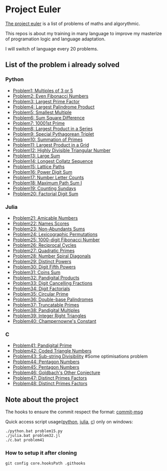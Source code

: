 # Project Euler

[The project euler](https://projecteuler.net/) is a list of problems of maths and algorythmic.

This repos is about my training in many language to improve my masterize of programation logic and language adaptation.

I will switch of language every 20 problems.

## List of the problem i already solved

### Python

- [Problem1: Multiples of 3 or 5](python/problem1.py)
- [Problem2: Even Fibonacci Numbers](python/problem2.py)
- [Problem3: Largest Prime Factor](python/problem3.py)
- [Problem4: Largest Palindrome Product](python/problem4.py)
- [Problem5: Smallest Multiple](python/problem5.py)
- [Problem6: Sum Square Difference](python/problem6.py)
- [Problem7: 10001st Prime](python/problem7.py)
- [Problem8: Largest Product in a Series](python/problem8.py)
- [Problem9: Special Pythagorean Triplet](python/problem9.py)
- [Problem10: Summation of Primes](python/problem10.py)
- [Problem11: Largest Product in a Grid](python/problem11.py)
- [Problem12: Highly Divisible Triangular Number](python/problem12.py)
- [Problem13: Large Sum](python/problem13.py)
- [Problem14: Longest Collatz Sequence](python/problem14.py)
- [Problem15: Lattice Paths](python/problem15.py)
- [Problem16: Power Digit Sum](python/problem16.py)
- [Problem17: Number Letter Counts](python/problem17.py)
- [Problem18: Maximum Path Sum I](python/problem18.py)
- [Problem19: Counting Sundays](python/problem19.py)
- [Problem20: Factorial Digit Sum](python/problem20.py)

### Julia

- [Problem21: Amicable Numbers](julia/problem21.jl)
- [Problem22: Names Scores](julia/problem22.jl)
- [Problem23: Non-Abundants Sums](julia/problem23.jl)
- [Problem24: Lexicographic Permutations](julia/problem24.jl)
- [Problem25: 1000-digit Fibonacci Number](julia/problem25.jl)
- [Problem26: Reciprocal Cycles](julia/problem26.jl)
- [Problem27: Quadratic Primes](julia/problem27.jl)
- [Problem28: Number Spiral Diagonals](julia/problem28.jl)
- [Problem29: Distinct Powers](julia/problem29.jl)
- [Problem30: Digit Fifth Powers](julia/problem30.jl)
- [Problem31: Coins Sum](julia/problem31.jl)
- [Problem32: Pandigital Products](julia/problem32.jl)
- [Problem33: Digit Cancelling Fractions](julia/problem33.jl)
- [Problem34: Digit Factorials](julia/problem34.jl)
- [Problem35: Circular Prime](julia/problem35.jl)
- [Problem36: Double-base Palindromes](julia/problem36.jl)
- [Problem37: Truncatable Primes](julia/problem37.jl)
- [Problem38: Pandigital Multiples](julia/problem38.jl)
- [Problem39: Integer Right Triangles](julia/problem39.jl)
- [Problem40: Champernowne's Constant](julia/problem40.jl)

### C

- [Problem41: Pandigital Prime](c/problem41/problem41.c)
- [Problem42: Coded Triangle Numbers](c/problem42/problem42.c)
- [Problem43: Sub-string Divisibility](c/problem43/problem43.c) #Some optimisations problem
- [Problem44: Pentagon Numbers](c/problem44/problem44.c)
- [Problem45: Pentagon Numbers](c/problem45/problem45.c)
- [Problem46: Goldbach's Other Conjecture](c/problem46/problem46.c)
- [Problem47: Distinct Primes Factors](c/problem47/problem47.c)
- [Problem48: Distinct Primes Factors](c/problem48/problem48.c)
 
## Note about the project

The hooks to ensure the commit respect the format: [commit-msg](.githooks/commit-msg)

Quick access script usage([python](python.bat), [julia](julia.bat), [c](c.bat)) only on windows:

``` shell
./python.bat problem15.py
./julia.bat problem32.jl
./c.bat problem41
```

### How to setup it after cloning

``` shell
git config core.hooksPath .githooks
```
